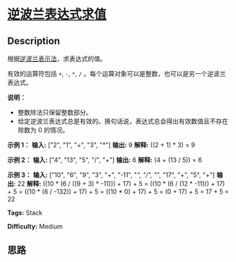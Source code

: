 # [逆波兰表达式求值][title]

## Description

根据[逆波兰表示法](https://baike.baidu.com/item/%E9%80%86%E6%B3%A2%E5%85%B0%E5%BC%8F/128437)，求表达式的值。

有效的运算符包括 `+`, `-`, `*`, `/` 。每个运算对象可以是整数，也可以是另一个逆波兰表达式。

**说明：**

  * 整数除法只保留整数部分。
  * 给定逆波兰表达式总是有效的。换句话说，表达式总会得出有效数值且不存在除数为 0 的情况。

**示例  1：**
            **输入:** ["2", "1", "+", "3", "*"]    **输出:** 9    **解释:** ((2 + 1) * 3) = 9    

**示例  2：**
            **输入:** ["4", "13", "5", "/", "+"]    **输出:** 6    **解释:** (4 + (13 / 5)) = 6    

**示例  3：**
            **输入:** ["10", "6", "9", "3", "+", "-11", "*", "/", "*", "17", "+", "5", "+"]    **输出:** 22    **解释:**       ((10 * (6 / ((9 + 3) * -11))) + 17) + 5    = ((10 * (6 / (12 * -11))) + 17) + 5    = ((10 * (6 / -132)) + 17) + 5    = ((10 * 0) + 17) + 5    = (0 + 17) + 5    = 17 + 5    = 22


**Tags:** Stack

**Difficulty:** Medium

## 思路

[title]: https://leetcode-cn.com/problems/evaluate-reverse-polish-notation
